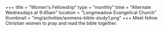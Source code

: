 +++
title = "Women's Fellowship"
type = "monthly"
time = "Alternate Wednesdays at 9:45am"
location = "Longmeadow Evangelical Church"
thumbnail = "img/activities/womens-bible-study1.png"
+++
Meet fellow Christian women to pray and read the bible together. 

